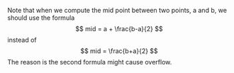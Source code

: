 Note that when we compute the mid point between two points, a and b, we should use the formula 
$$
mid = a + \frac{b-a}{2}
$$
 instead of 
$$
mid = \frac{b+a}{2}
$$
The reason is the second formula might cause overflow.

